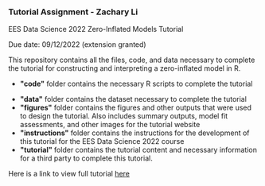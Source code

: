 ### Tutorial Assignment - Zachary Li

EES Data Science 2022 Zero-Inflated Models Tutorial

Due date: 09/12/2022 (extension granted)

This repository contains all the files, code, and data necessary to complete the tutorial for constructing and interpreting a zero-inflated model in R.

-   **"code"** folder contains the necessary R scripts to complete the tutorial
* **"data"** folder contains the dataset necessary to complete the tutorial
* **"figures"** folder contains the figures and other outputs that were used to design the tutorial. Also includes summary outputs, model fit assessments, and other images for the tutorial website
* **"instructions"** folder contains the instructions for the development of this tutorial for the EES Data Science 2022 course
* **"tutorial"** folder contains the tutorial content and necessary information for a third party to complete this tutorial. 

Here is a link to view full tutorial [here]()




